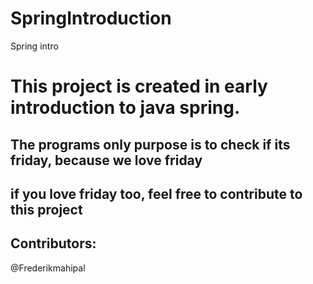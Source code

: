 # SpringIntroduction
Spring intro

#  This project is created in early introduction to java spring.

##  The programs only purpose is to check if its friday, because we love friday 

if you love friday too, feel free to contribute to this project
---------------------------------------------------------------


## Contributors:
@Frederikmahipal

